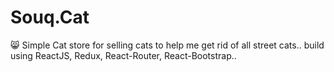 # Souq.Cat
😸 Simple Cat store for selling cats to help me get rid of all street cats.. build using ReactJS, Redux, React-Router, React-Bootstrap..
